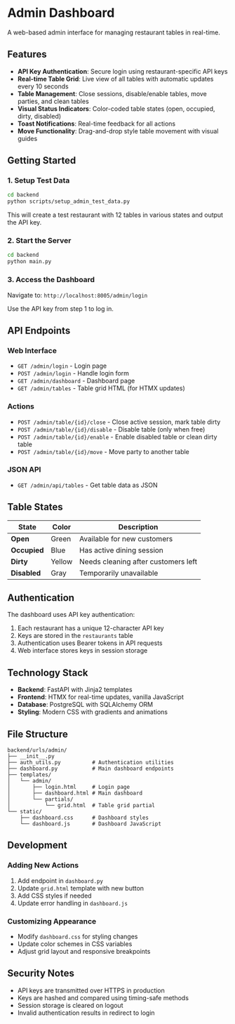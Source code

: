 # Admin Dashboard

A web-based admin interface for managing restaurant tables in real-time.

## Features

- **API Key Authentication**: Secure login using restaurant-specific API keys
- **Real-time Table Grid**: Live view of all tables with automatic updates every 10 seconds
- **Table Management**: Close sessions, disable/enable tables, move parties, and clean tables
- **Visual Status Indicators**: Color-coded table states (open, occupied, dirty, disabled)
- **Toast Notifications**: Real-time feedback for all actions
- **Move Functionality**: Drag-and-drop style table movement with visual guides

## Getting Started

### 1. Setup Test Data

```bash
cd backend
python scripts/setup_admin_test_data.py
```

This will create a test restaurant with 12 tables in various states and output the API key.

### 2. Start the Server

```bash
cd backend
python main.py
```

### 3. Access the Dashboard

Navigate to: `http://localhost:8005/admin/login`

Use the API key from step 1 to log in.

## API Endpoints

### Web Interface
- `GET /admin/login` - Login page
- `POST /admin/login` - Handle login form
- `GET /admin/dashboard` - Dashboard page
- `GET /admin/tables` - Table grid HTML (for HTMX updates)

### Actions
- `POST /admin/table/{id}/close` - Close active session, mark table dirty
- `POST /admin/table/{id}/disable` - Disable table (only when free)
- `POST /admin/table/{id}/enable` - Enable disabled table or clean dirty table
- `POST /admin/table/{id}/move` - Move party to another table

### JSON API
- `GET /admin/api/tables` - Get table data as JSON

## Table States

| State | Color | Description |
|-------|-------|-------------|
| **Open** | Green | Available for new customers |
| **Occupied** | Blue | Has active dining session |
| **Dirty** | Yellow | Needs cleaning after customers left |
| **Disabled** | Gray | Temporarily unavailable |

## Authentication

The dashboard uses API key authentication:
1. Each restaurant has a unique 12-character API key
2. Keys are stored in the `restaurants` table
3. Authentication uses Bearer tokens in API requests
4. Web interface stores keys in session storage

## Technology Stack

- **Backend**: FastAPI with Jinja2 templates
- **Frontend**: HTMX for real-time updates, vanilla JavaScript
- **Database**: PostgreSQL with SQLAlchemy ORM
- **Styling**: Modern CSS with gradients and animations

## File Structure

```
backend/urls/admin/
├── __init__.py
├── auth_utils.py          # Authentication utilities
├── dashboard.py           # Main dashboard endpoints
├── templates/
│   └── admin/
│       ├── login.html     # Login page
│       ├── dashboard.html # Main dashboard
│       └── partials/
│           └── grid.html  # Table grid partial
└── static/
    ├── dashboard.css      # Dashboard styles
    └── dashboard.js       # Dashboard JavaScript
```

## Development

### Adding New Actions

1. Add endpoint in `dashboard.py`
2. Update `grid.html` template with new button
3. Add CSS styles if needed
4. Update error handling in `dashboard.js`

### Customizing Appearance

- Modify `dashboard.css` for styling changes
- Update color schemes in CSS variables
- Adjust grid layout and responsive breakpoints

## Security Notes

- API keys are transmitted over HTTPS in production
- Keys are hashed and compared using timing-safe methods
- Session storage is cleared on logout
- Invalid authentication results in redirect to login 